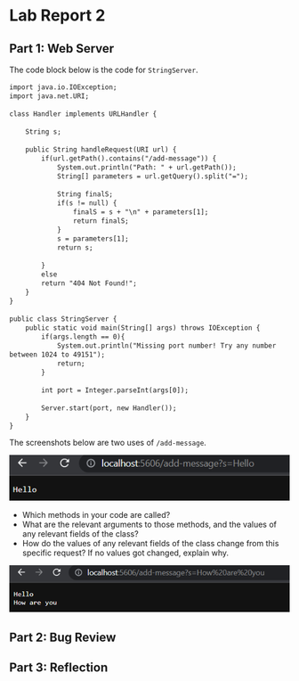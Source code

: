 # Lab Report 2

## Part 1: Web Server

The code block below is the code for ```StringServer```.

```
import java.io.IOException;
import java.net.URI;

class Handler implements URLHandler {

    String s;

    public String handleRequest(URI url) {
        if(url.getPath().contains("/add-message")) {
            System.out.println("Path: " + url.getPath());
            String[] parameters = url.getQuery().split("=");
            
            String finalS;
            if(s != null) {
                finalS = s + "\n" + parameters[1];
                return finalS;
            }
            s = parameters[1];
            return s;

        }
        else
        return "404 Not Found!";
    }
}

public class StringServer {
    public static void main(String[] args) throws IOException {
        if(args.length == 0){
            System.out.println("Missing port number! Try any number between 1024 to 49151");
            return;
        }

        int port = Integer.parseInt(args[0]);

        Server.start(port, new Handler());
    }
}
```

The screenshots below are two uses of ```/add-message```.

![Image](StringServerAdd1.png)

* Which methods in your code are called?
* What are the relevant arguments to those methods, and the values of any relevant fields of the class?
* How do the values of any relevant fields of the class change from this specific request? If no values got changed, explain why.

![Image](StringServerAdd2.png)


## Part 2: Bug Review


## Part 3: Reflection
